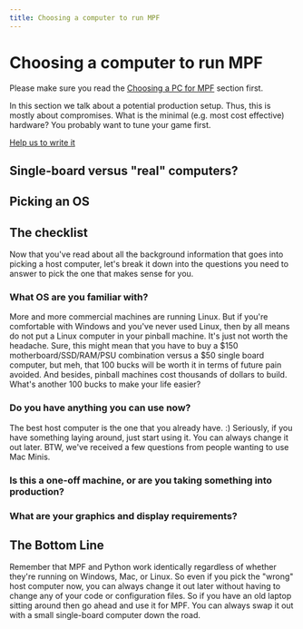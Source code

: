 ```yaml
---
title: Choosing a computer to run MPF
---
```


# Choosing a computer to run MPF


Please make sure you read the
[Choosing a PC for MPF](../hardware/computer.md) section first.

In this section we talk about a potential production setup. Thus, this
is mostly about compromises. What is the minimal (e.g. most cost
effective) hardware? You probably want to tune your game first.

[Help us to write it](../about/help.md)

## Single-board versus "real" computers?

## Picking an OS

## The checklist

Now that you've read about all the background information that goes
into picking a host computer, let's break it down into the questions
you need to answer to pick the one that makes sense for you.

### What OS are you familiar with?

More and more commercial machines are running Linux. But if you're
comfortable with Windows and you've never used Linux, then by all means
do not put a Linux computer in your pinball machine. It's just not
worth the headache. Sure, this might mean that you have to buy a \$150
motherboard/SSD/RAM/PSU combination versus a \$50 single board computer,
but meh, that 100 bucks will be worth it in terms of future pain
avoided. And besides, pinball machines cost thousands of dollars to
build. What's another 100 bucks to make your life easier?

### Do you have anything you can use now?

The best host computer is the one that you already have. :) Seriously,
if you have something laying around, just start using it. You can always
change it out later. BTW, we've received a few questions from people
wanting to use Mac Minis.

### Is this a one-off machine, or are you taking something into production?

### What are your graphics and display requirements?

## The Bottom Line

Remember that MPF and Python work identically regardless of whether
they're running on Windows, Mac, or Linux. So even if you pick the
"wrong" host computer now, you can always change it out later without
having to change any of your code or configuration files. So if you have
an old laptop sitting around then go ahead and use it for MPF. You can
always swap it out with a small single-board computer down the road.
